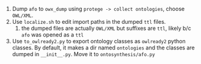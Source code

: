 1. Dump `afo` to `owx_dump` using `protege -> collect ontologies`, choose `OWL/XML`.
2. Use `localize.sh` to edit import paths in the dumped `ttl` files.
   1. the dumped files are actually `OWL/XML` but suffixes are `ttl`, likely b/c `afo` was opened as a `ttl`
3. Use `to_owlready2.py` to export ontology classes as `owlready2` python classes. 
By default, it makes a dir named `ontologies` and the classes are dumped in `__init__.py`.
Move it to `ontosynthesis/afo.py`